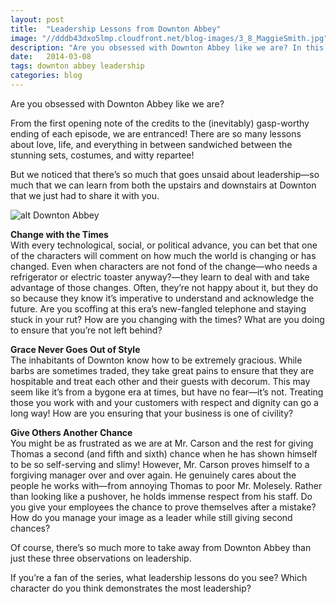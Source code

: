 ```yaml
---
layout: post
title:  "Leadership Lessons from Downton Abbey"
image: "//dddb43dxo5lmp.cloudfront.net/blog-images/3_8_MaggieSmith.jpg"
description: "Are you obsessed with Downton Abbey like we are? In this article, you’ll read 3 business leadership lessons that you can learn from the ultra-popular show."
date:   2014-03-08
tags: downton abbey leadership
categories: blog
---
```


Are you obsessed with Downton Abbey like we are? 

From the first opening note of the credits to the (inevitably) gasp-worthy ending of each episode, we are entranced! There are so many lessons about love, life, and everything in between sandwiched between the stunning sets, costumes, and witty repartee! 

But we noticed that there’s so much that goes unsaid about leadership—so much that we can learn from both the upstairs and downstairs at Downton that we just had to share it with you.

![alt Downton Abbey](//dddb43dxo5lmp.cloudfront.net/blog-images/downtownabby.gif "Downton Abbey") 

**Change with the Times**<br/>
With every technological, social, or political advance, you can bet that one of the characters will comment on how much the world is changing or has changed. Even when characters are not fond of the change—who needs a refrigerator or electric toaster anyway?—they learn to deal with and take advantage of those changes. Often, they’re not happy about it, but they do so because they know it’s imperative to understand and acknowledge the future. Are you scoffing at this era’s new-fangled telephone and staying stuck in your rut? How are you changing with the times? What are you doing to ensure that you’re not left behind?

**Grace Never Goes Out of Style**<br/>
The inhabitants of Downton know how to be extremely gracious. While barbs are sometimes traded, they take great pains to ensure that they are hospitable and treat each other and their guests with decorum. This may seem like it’s from a bygone era at times, but have no fear—it’s not. Treating those you work with and your customers with respect and dignity can go a long way! How are you ensuring that your business is one of civility?

**Give Others Another Chance**<br/>
You might be as frustrated as we are at Mr. Carson and the rest for giving Thomas a second (and fifth and sixth) chance when he has shown himself to be so self-serving and slimy! However, Mr. Carson proves himself to a forgiving manager over and over again. He genuinely cares about the people he works with—from annoying Thomas to poor Mr. Molesely. Rather than looking like a pushover, he holds immense respect from his staff. Do you give your employees the chance to prove themselves after a mistake? How do you manage your image as a leader while still giving second chances?
 
Of course, there’s so much more to take away from Downton Abbey than just these three observations on leadership. 

If you’re a fan of the series, what leadership lessons do you see? Which character do you think demonstrates the most leadership?